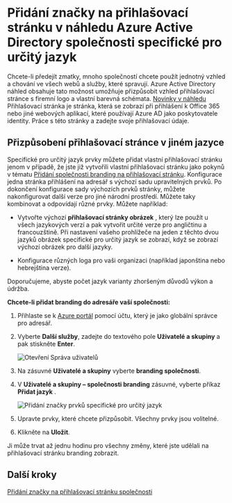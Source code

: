 <properties
pageTitle="Přidání značky na přihlašovací stránku v náhledu Azure Active Directory společnosti specifické pro určitý jazyk | Microsoft Azure"
description="Naučte se přidávat určité společnosti jazyk branding obrázky a text Azure stránku přihlášení"
services="active-directory"
documentationCenter=""
authors="curtand"
manager="femila"
editor=""/>

<tags
ms.service="active-directory"
ms.workload="identity"
ms.tgt_pltfrm="na"
ms.devlang="na"
ms.topic="article"
ms.date="09/12/2016"
ms.author="curtand"/>

# <a name="add-language-specific-company-branding-to-your-sign-in-page-in-the-azure-active-directory-preview"></a>Přidání značky na přihlašovací stránku v náhledu Azure Active Directory společnosti specifické pro určitý jazyk

Chcete-li předejít zmatky, mnoho společností chcete použít jednotný vzhled a chování ve všech webů a služby, které spravují. Azure Active Directory náhled obsahuje tato možnost umožňuje přizpůsobit vzhled přihlašovací stránce s firemní logo a vlastní barevná schémata. [Novinky v náhledu](active-directory-preview-explainer.md) Přihlašovací stránka je stránka, která se zobrazí při přihlášení k Office 365 nebo jiné webových aplikací, které používají Azure AD jako poskytovatele identity. Práce s této stránky a zadejte svoje přihlašovací údaje.

## <a name="customizing-the-sign-in-page-for-another-language"></a>Přizpůsobení přihlašovací stránce v jiném jazyce

Specifické pro určitý jazyk prvky můžete přidat vlastní přihlašovací stránku jenom v případě, že jste již vytvořili vlastní přihlašovací stránku jako pokynů v tématu [Přidání společnosti branding na přihlašovací stránku](active-directory-branding-custom-signon-azure-portal.md). Konfigurace jedna stránka přihlášení na adresář s výchozí sadu upravitelných prvků. Po dokončení konfigurace sady výchozích prvků stránky, můžete nakonfigurovat další verze pro jiné národní prostředí. Můžete taky kombinovat a odpovídají různé prvky. Můžete například:

- Vytvořte výchozí **přihlašovací stránky obrázek** , který lze použít u všech jazykových verzí a pak vytvořit určité verze pro angličtinu a francouzštině. Při nastavení vašeho prohlížeče na jeden z těchto dvou jazyků obrázek specifické pro určitý jazyk se zobrazí, když se zobrazí výchozí obrázek pro další jazyky.

- Konfigurace různých loga pro vaši organizaci (například japonština nebo hebrejština verze).

Doporučujeme, abyste počet jazyk varianty zhoršeným důvodů výkon a údržba.

**Chcete-li přidat branding do adresáře vaší společnosti:**

1.  Přihlaste se k [Azure portál](https://portal.azure.com) pomocí účtu, který je jako globální správce pro adresář.

2.  Vyberte **Další služby**, zadejte do textového pole **Uživatelé a skupiny** a pak stiskněte **Enter**.

    ![Otevření Správa uživatelů](./media/active-directory-branding-localize-azure-portal/user-management.png)

3. Na zásuvné **Uživatelé a skupiny** vyberte **branding společnosti**.

4. V **Uživatelé a skupiny – společnosti branding** zásuvné, vyberte příkaz **Přidat jazyk** .

    ![Přidání značky prvků specifické pro určitý jazyk](./media/active-directory-branding-localize-azure-portal/add-language.png)

5. Upravte prvky, které chcete přizpůsobit. Všechny prvky jsou volitelné.

6. Klikněte na **Uložit**.

Ji může trvat až jednu hodinu pro všechny změny, které jste udělali na přihlašovací stránku branding zobrazit.

## <a name="next-steps"></a>Další kroky

[Přidání značky na přihlašovací stránku společnosti](active-directory-branding-custom-signon-azure-portal.md)
